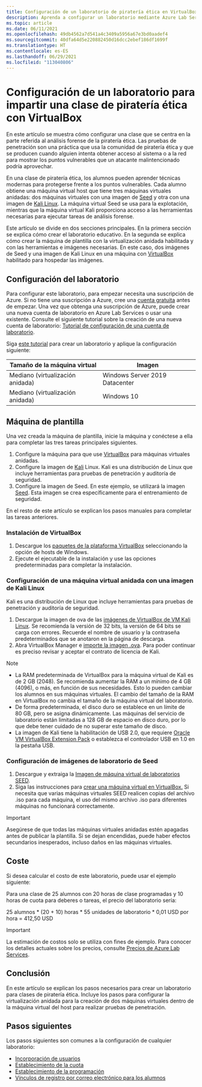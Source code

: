 ```yaml
---
title: Configuración de un laboratorio de piratería ética en VirtualBox con Azure Lab Services | Microsoft Docs
description: Aprenda a configurar un laboratorio mediante Azure Lab Services para enseñar técnicas de piratería ética con VirtualBox.
ms.topic: article
ms.date: 06/11/2021
ms.openlocfilehash: 49db4562a7d541a4c3409a5956a67e3bd0aadef4
ms.sourcegitcommit: 40dfa64d5e220882450d16dcc2ebef186df1699f
ms.translationtype: HT
ms.contentlocale: es-ES
ms.lasthandoff: 06/29/2021
ms.locfileid: "113040806"
---
```

# <a name="set-up-a-lab-to-teach-ethical-hacking-class-with-virtualbox"></a>Configuración de un laboratorio para impartir una clase de piratería ética con VirtualBox

En este artículo se muestra cómo configurar una clase que se centra en la parte referida al análisis forense de la piratería ética. Las pruebas de penetración son una práctica que usa la comunidad de piratería ética y que se producen cuando alguien intenta obtener acceso al sistema o a la red para mostrar los puntos vulnerables que un atacante malintencionado podría aprovechar.

En una clase de piratería ética, los alumnos pueden aprender técnicas modernas para protegerse frente a los puntos vulnerables. Cada alumno obtiene una máquina virtual host que tiene tres máquinas virtuales anidadas: dos máquinas virtuales con una imagen de [Seed](https://seedsecuritylabs.org/lab_env.html) y otra con una imagen de [Kali Linux](https://www.kali.org/). La máquina virtual Seed se usa para la explotación, mientras que la máquina virtual Kali proporciona acceso a las herramientas necesarias para ejecutar tareas de análisis forense.

Este artículo se divide en dos secciones principales. En la primera sección se explica cómo crear el laboratorio educativo. En la segunda se explica cómo crear la máquina de plantilla con la virtualización anidada habilitada y con las herramientas e imágenes necesarias. En este caso, dos imágenes de Seed y una imagen de Kali Linux en una máquina con [VirtualBox](https://www.virtualbox.org/) habilitado para hospedar las imágenes.

## <a name="lab-configuration"></a>Configuración del laboratorio

Para configurar este laboratorio, para empezar necesita una suscripción de Azure. Si no tiene una suscripción a Azure, cree una [cuenta gratuita](https://azure.microsoft.com/free/) antes de empezar. Una vez que obtenga una suscripción de Azure, puede crear una nueva cuenta de laboratorio en Azure Lab Services o usar una existente. Consulte el siguiente tutorial sobre la creación de una nueva cuenta de laboratorio: [Tutorial de configuración de una cuenta de laboratorio](tutorial-setup-lab-account.md).

Siga [este tutorial](tutorial-setup-classroom-lab.md) para crear un laboratorio y aplique la configuración siguiente:

| Tamaño de la máquina virtual | Imagen |
| -------------------- | ----- |
| Mediano (virtualización anidada) | Windows Server 2019 Datacenter |
| Mediano (virtualización anidada) | Windows 10 |

## <a name="template-machine"></a>Máquina de plantilla

Una vez creada la máquina de plantilla, inicie la máquina y conéctese a ella para completar las tres tareas principales siguientes.

1. Configure la máquina para que use [VirtualBox](https://www.virtualbox.org/) para máquinas virtuales anidadas.
2. Configure la imagen de [Kali](https://www.kali.org/) Linux. Kali es una distribución de Linux que incluye herramientas para pruebas de penetración y auditoría de seguridad.
3. Configure la imagen de Seed. En este ejemplo, se utilizará la imagen [Seed](https://seedsecuritylabs.org/lab_env.html). Esta imagen se crea específicamente para el entrenamiento de seguridad.

En el resto de este artículo se explican los pasos manuales para completar las tareas anteriores.

### <a name="installing-virtualbox"></a>Instalación de VirtualBox

1. Descargue los [paquetes de la plataforma VirtualBox](https://www.virtualbox.org/wiki/Downloads) seleccionando la opción de hosts de Windows.
2. Ejecute el ejecutable de la instalación y use las opciones predeterminadas para completar la instalación.

### <a name="set-up-a-nested-virtual-machine-with-kali-linux-image"></a>Configuración de una máquina virtual anidada con una imagen de Kali Linux

Kali es una distribución de Linux que incluye herramientas para pruebas de penetración y auditoría de seguridad.

1. Descargue la imagen de ova de las [imágenes de VirtualBox de VM Kali Linux](https://www.kali.org/get-kali/#kali-virtual-machines).  Se recomienda la versión de 32 bits, la versión de 64 bits se carga con errores.  Recuerde el nombre de usuario y la contraseña predeterminados que se anotaron en la página de descarga.
2. Abra VirtualBox Manager e [importe la imagen .ova](https://docs.oracle.com/cd/E26217_01/E26796/html/qs-import-vm.html).  Para poder continuar es preciso revisar y aceptar el contrato de licencia de Kali.

>[!Note]
>- La RAM predeterminada de VirtualBox para la máquina virtual de Kali es de 2 GB (2048). Se recomienda aumentar la RAM a un mínimo de 4 GB (4096), o más, en función de sus necesidades.  Esto lo pueden cambiar los alumnos en sus máquinas virtuales.  El cambio del tamaño de la RAM en VirtualBox no cambia el tamaño de la máquina virtual del laboratorio.
>- De forma predeterminada, el disco duro se establece en un límite de 80 GB, pero se asigna dinámicamente.  Las máquinas del servicio de laboratorio están limitadas a 128 GB de espacio en disco duro, por lo que debe tener cuidado de no superar este tamaño de disco.
>- La imagen de Kali tiene la habilitación de USB 2.0, que requiere [Oracle VM VirtualBox Extension Pack](https://www.virtualbox.org/wiki/Downloads) o establezca el controlador USB en 1.0 en la pestaña USB.

### <a name="setup-seed-lab-images"></a>Configuración de imágenes de laboratorio de Seed

1. Descargue y extraiga la [Imagen de máquina virtual de laboratorios SEED](https://seedsecuritylabs.org/labsetup.html).
2. Siga las instrucciones para [crear una máquina virtual en VirtualBox.](https://github.com/seed-labs/seed-labs/blob/master/manuals/vm/seedvm-manual.md)
   Si necesita que varias máquinas virtuales SEED realicen copias del archivo .iso para cada máquina, el uso del mismo archivo .iso para diferentes máquinas no funcionará correctamente.

>[!IMPORTANT] 
>Asegúrese de que todas las máquinas virtuales anidadas estén apagadas antes de publicar la plantilla.  Si se dejan encendidas, puede haber efectos secundarios inesperados, incluso daños en las máquinas virtuales.

## <a name="cost"></a>Coste  

Si desea calcular el costo de este laboratorio, puede usar el ejemplo siguiente:

Para una clase de 25 alumnos con 20 horas de clase programadas y 10 horas de cuota para deberes o tareas, el precio del laboratorio sería:

25 alumnos \* (20 + 10) horas \* 55 unidades de laboratorio \* 0,01 USD por hora = 412,50 USD

>[!IMPORTANT]
>La estimación de costos solo se utiliza con fines de ejemplo. Para conocer los detalles actuales sobre los precios, consulte [Precios de Azure Lab Services](https://azure.microsoft.com/pricing/details/lab-services/).

## <a name="conclusion"></a>Conclusión

En este artículo se explican los pasos necesarios para crear un laboratorio para clases de piratería ética. Incluye los pasos para configurar la virtualización anidada para la creación de dos máquinas virtuales dentro de la máquina virtual del host para realizar pruebas de penetración.

## <a name="next-steps"></a>Pasos siguientes

Los pasos siguientes son comunes a la configuración de cualquier laboratorio:

- [Incorporación de usuarios](tutorial-setup-classroom-lab.md#add-users-to-the-lab)
- [Establecimiento de la cuota](how-to-configure-student-usage.md#set-quotas-for-users)
- [Establecimiento de la programación](tutorial-setup-classroom-lab.md#set-a-schedule-for-the-lab)
- [Vínculos de registro por correo electrónico para los alumnos](how-to-configure-student-usage.md#send-invitations-to-users)
